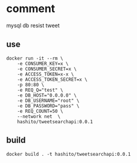 # comment

mysql db resist tweet

## use

```
docker run -it --rm \
    -e CONSUMER_KEY=x \
    -e CONSUMER_SECRET=x \
    -e ACCESS_TOKEN=x-x \
    -e ACCESS_TOKEN_SECRET=x \
    -p 80:80 \
    -e REQ_Q="test" \
    -e DB_HOST="0.0.0.0" \
    -e DB_USERNAME="root" \
    -e DB_PASSWORD="pass" \
    -e REQ_COUNT=50 \
    --network net  \
    hashito/tweetsearchapi:0.0.1
```


## build

```
docker build . -t hashito/tweetsearchapi:0.0.1
```